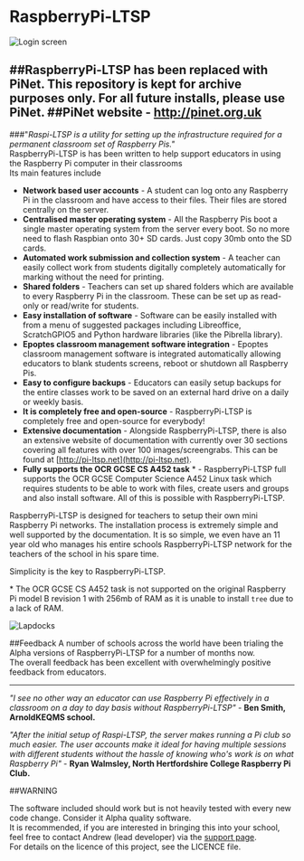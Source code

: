 RaspberryPi-LTSP
================

![Login screen](images/Raspi-Login.png)
      
##RaspberryPi-LTSP has been replaced with PiNet. This repository is kept for archive purposes only. For all future installs, please use PiNet.
##PiNet website - http://pinet.org.uk   
------   
###"*Raspi-LTSP is a utility for setting up the infrastructure required for a permanent classroom set of Raspberry Pis."*    
RaspberryPi-LTSP is has been written to help support educators in using the Raspberry Pi computer in their classrooms   
Its main features include
- **Network based user accounts** - A student can log onto any Raspberry Pi in the classroom and have access to their files. Their files are stored centrally on the server.
- **Centralised master operating system** - All the Raspberry Pis boot a single master operating system from the server every boot. So no more need to flash Raspbian onto 30+ SD cards. Just copy 30mb onto the SD cards.
- **Automated work submission and collection system** - A teacher can easily collect work from students digitally completely automatically for marking without the need for printing.
- **Shared folders** - Teachers can set up shared folders which are available to every Raspberry Pi in the classroom. These can be set up as read-only or read/write for students.   
- **Easy installation of software** - Software can be easily installed with from a menu of suggested packages including Libreoffice, ScratchGPIO5 and Python hardware libraries (like the Pibrella library).  
- **Epoptes classroom management software integration** - Epoptes classroom management software is integrated automatically allowing educators to blank students screens, reboot or shutdown all Raspberry Pis.
- **Easy to configure backups** - Educators can easily setup backups for the entire classes work to be saved on an external hard drive on a daily or weekly basis.   
- **It is completely free and open-source** - RaspberryPi-LTSP is completely free and open-source for everybody!   
- **Extensive documentation** - Alongside RaspberryPi-LTSP, there is also an extensive website of documentation with currently over 30 sections covering all features with over 100 images/screengrabs. This can be found at [http://pi-ltsp.net](http://pi-ltsp.net).   
- **Fully supports the OCR GCSE CS A452 task** \* - RaspberryPi-LTSP full supports the OCR GCSE Computer Science A452 Linux task which requires students to be able to work with files, create users and groups and also install software. All of this is possible with RaspberryPi-LTSP.   
     
          
RaspberryPi-LTSP is designed for teachers to setup their own mini Raspberry Pi networks. 
The installation process is extremely simple and well supported by the documentation. 
It is so simple, we even have an 11 year old who manages his entire schools RaspberryPi-LTSP network for the teachers of the school in his spare time.      
   
Simplicity is the key to RaspberryPi-LTSP.   

\* The OCR GCSE CS A452 task is not supported on the original Raspberry Pi model B revision 1 with 256mb of RAM as it is unable to install ```tree``` due to a lack of RAM.

![Lapdocks](images/lapdock-ltsp.jpg)

##Feedback
A number of schools across the world have been trialing the Alpha versions of RaspberryPi-LTSP for a number of months now.   
The overall feedback has been excellent with overwhelmingly positive feedback from educators.   

----
   
*"I see no other way an educator can use Raspberry Pi effectively in a classroom on a day to day basis without RaspberryPi-LTSP"* - **Ben Smith, ArnoldKEQMS school.**   

*"After the initial setup of Raspi-LTSP, the server makes running a Pi club so much easier. The user accounts make it ideal for having multiple sessions with different students without the hassle of knowing who's work is on what Raspberry Pi"* - **Ryan Walmsley, North Hertfordshire College
Raspberry Pi Club.**


##WARNING

The software included should work but is not heavily tested with every new code change. Consider it Alpha quality software.   
It is recommended, if you are interested in bringing this into your school, feel free to contact Andrew (lead developer) via the [support page](http://pi-ltsp.net/support.html).  
For details on the licence of this project, see the LICENCE file.
